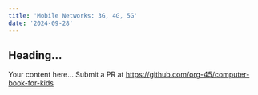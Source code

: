 ```yaml
---
title: 'Mobile Networks: 3G, 4G, 5G'
date: '2024-09-28'
---
```


## Heading...
Your content here...
Submit a PR at https://github.com/org-45/computer-book-for-kids
